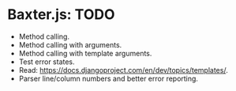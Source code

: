 # Baxter.js: TODO

* Method calling.
* Method calling with arguments.
* Method calling with template arguments.
* Test error states.
* Read: https://docs.djangoproject.com/en/dev/topics/templates/.
* Parser line/column numbers and better error reporting.
